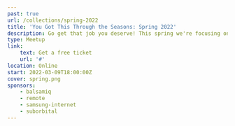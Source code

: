 ```yaml
---
past: true
url: /collections/spring-2022
title: 'You Got This Through the Seasons: Spring 2022'
description: Go get that job you deserve! This spring we're focusing on the skills you need to nail a happier, healthier job.
type: Meetup
link:
    text: Get a free ticket
    url: '#'
location: Online
start: 2022-03-09T18:00:00Z
cover: spring.png
sponsors:
    - balsamiq
    - remote
    - samsung-internet
    - suborbital
---
```


